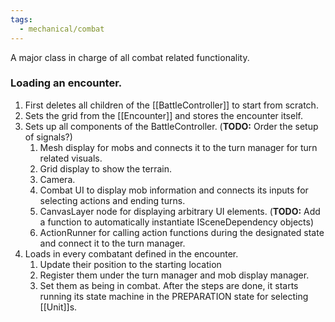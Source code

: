 ```yaml
---
tags:
  - mechanical/combat
---
```

A major class in charge of all combat related functionality.
### Loading an encounter.
1. First deletes all children of the [[BattleController]] to start from scratch.
2. Sets the grid from the [[Encounter]] and stores the encounter itself.
3. Sets up all components of the BattleController. (**TODO:** Order the setup of signals?)
	1. Mesh display for mobs and connects it to the turn manager for turn related visuals.
	2. Grid display to show the terrain.
	3. Camera.
	4. Combat UI to display mob information and connects its inputs for selecting actions and ending turns.
	5. CanvasLayer node for displaying arbitrary UI elements. (**TODO:** Add a function to automatically instantiate ISceneDependency objects)
	6. ActionRunner for calling action functions during the designated state and connect it to the turn manager.
4. Loads in every combatant defined in the encounter.
	1. Update their position to the starting location
	2. Register them under the turn manager and mob display manager.
	3. Set them as being in combat.
After the steps are done, it starts running its state machine in the PREPARATION state for selecting [[Unit]]s.